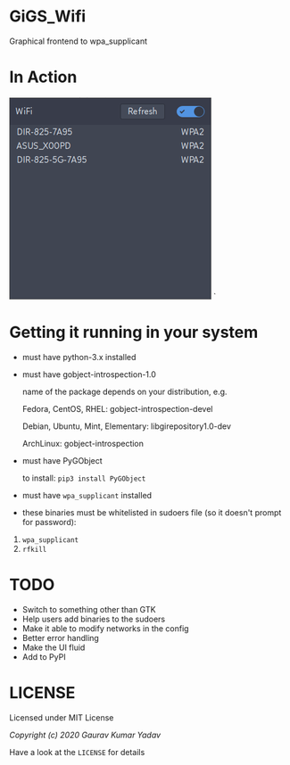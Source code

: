 # GiGS_Wifi
Graphical frontend to wpa_supplicant

# In Action

![Alt text](in_action.png?raw=true "running under Artix Linux and dwm")
`

# Getting it running in your system
* must have python-3.x installed
* must have gobject-introspection-1.0

    name of the package depends on your distribution, e.g.

    Fedora, CentOS, RHEL: gobject-introspection-devel

    Debian, Ubuntu, Mint, Elementary: libgirepository1.0-dev

    ArchLinux: gobject-introspection

* must have PyGObject

    to install: `pip3 install PyGObject`

* must have `wpa_supplicant` installed

* these binaries must be whitelisted in sudoers file (so it doesn't prompt for password):
1. `wpa_supplicant`
4. `rfkill`

# TODO
* Switch to something other than GTK
* Help users add binaries to the sudoers
* Make it able to modify networks in the config
* Better error handling
* Make the UI fluid
* Add to PyPI

# LICENSE
Licensed under MIT License

*Copyright (c) 2020 Gaurav Kumar Yadav*

Have a look at the `LICENSE` for details
